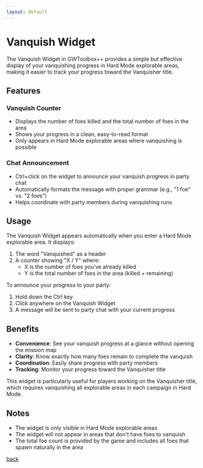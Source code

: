 ```yaml
---
layout: default
---
```


# Vanquish Widget

The Vanquish Widget in GWToolbox++ provides a simple but effective display of your vanquishing progress in Hard Mode explorable areas, making it easier to track your progress toward the Vanquisher title.

## Features

### Vanquish Counter
- Displays the number of foes killed and the total number of foes in the area
- Shows your progress in a clean, easy-to-read format
- Only appears in Hard Mode explorable areas where vanquishing is possible

### Chat Announcement
- Ctrl+click on the widget to announce your vanquish progress in party chat
- Automatically formats the message with proper grammar (e.g., "1 foe" vs. "2 foes")
- Helps coordinate with party members during vanquishing runs

## Usage

The Vanquish Widget appears automatically when you enter a Hard Mode explorable area. It displays:

1. The word "Vanquished" as a header
2. A counter showing "X / Y" where:
   - X is the number of foes you've already killed
   - Y is the total number of foes in the area (killed + remaining)

To announce your progress to your party:
1. Hold down the Ctrl key
2. Click anywhere on the Vanquish Widget
3. A message will be sent to party chat with your current progress

## Benefits

- **Convenience**: See your vanquish progress at a glance without opening the mission map
- **Clarity**: Know exactly how many foes remain to complete the vanquish
- **Coordination**: Easily share progress with party members
- **Tracking**: Monitor your progress toward the Vanquisher title

This widget is particularly useful for players working on the Vanquisher title, which requires vanquishing all explorable areas in each campaign in Hard Mode.

## Notes

- The widget is only visible in Hard Mode explorable areas
- The widget will not appear in areas that don't have foes to vanquish
- The total foe count is provided by the game and includes all foes that spawn naturally in the area

[back](./)
